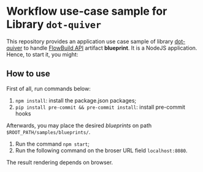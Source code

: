 # Workflow use-case sample for Library ```dot-quiver```

This repository provides an application use case sample of library [dot-quiver](https://github.com/brunolnetto/dot-quiver) to handle [FlowBuild API](https://github.com/flow-build) artifact **blueprint**. It is a NodeJS application. Hence, to start it, you might:

## How to use

First of all, run commands below:

1. ```npm install```: install the package.json packages;
2. ```pip install pre-commit && pre-commit install```: install pre-commit hooks

Afterwards, you may place the desired _blueprints_ on path ```$ROOT_PATH/samples/blueprints/```. 

1. Run the command ```npm start```; 
2. Run the following command on the broser URL field ```localhost:8080```.

The result rendering depends on browser.
